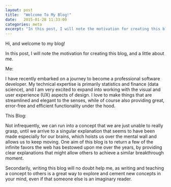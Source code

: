 ```yaml
---
layout: post
title:  "Welcome To My Blog!"
date:   2015-01-28 11:33:00
categories: meta
excerpt: "In this post, I will note the motivation for creating this blog, and a little about me."
---
```


Hi, and welcome to my blog!

In this post, I will note the motivation for creating this blog, and a little about me.

Me:

I have recently embarked on a journey to become a professional software developer. My technical expertise is primarily statistics and finance (data science), and I am very excited to expand into working with the visual and user experience (UX) aspects of design. I love to make things that are streamlined and elegant to the senses, while of course also providing great, error-free and efficient functionality under the hood.

This Blog:

Not infrequently, we can run into a concept that we are just unable to really grasp, until we arrive to a singular explanation that seems to have been made especially for our brains, which hoists us over the mental wall and allows us to keep moving. One aim of this blog is to return a few of the infinite favors the web has bestowed upon me over the years, by providing clear explanations that might allow others to achieve a similar breakthrough moment.

Secondarily, writing this blog will no doubt help me, as writing and teaching a concept to others is a great way to explore and cement new concepts in your mind, even if that someone else is an imaginary reader.
